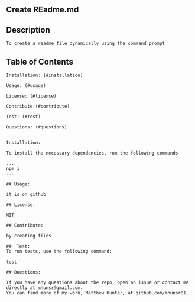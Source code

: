 
## Create REadme.md
   
## Description
    To create a readme file dynamically using the command prompt

## Table of Contents

    Installation: (#installation)

    Usage: (#usage)

    License: (#license)

    Contribute:(#contribute)

    Test: (#test)

    Questions: (#questions)


    Installation: 
    
    To install the necessary dependencies, run the following commands

    ...
    npm i
    ...

    ## Usage: 
    
    it is on github

    ## License: 
    
    MIT

    ## Contribute: 
    
    by creating files

    ##  Test: 
    To run tests, use the following command:

    test

    ## Questions: 
    
    If you have any questions about the repo, open an issue or contact me directly at mhunsr@gmail.com.
    You can find more of my work, Matthew Hunter, at github.com/mhunsr01.